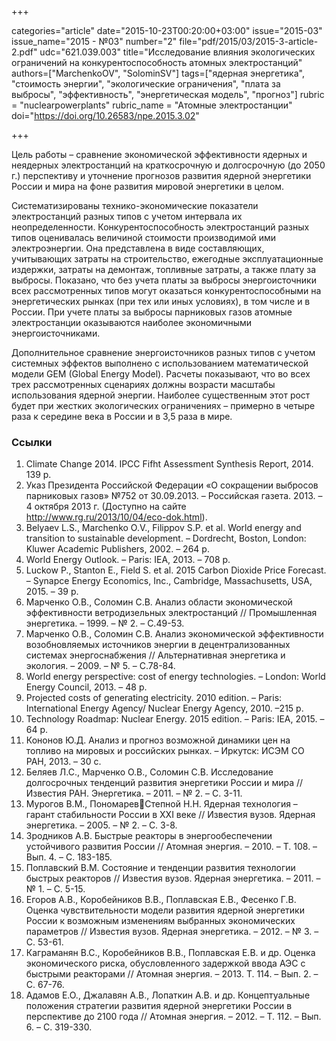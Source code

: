 +++

categories="article"
date="2015-10-23T00:20:00+03:00"
issue="2015-03"
issue_name="2015 - №03"
number="2"
file="pdf/2015/03/2015-3-article-2.pdf"
udc="621.039.003"
title="Исследование влияния экологических ограничений на конкурентоспособность атомных электростанций"
authors=["MarchenkoOV", "SolominSV"]
tags=["ядерная энергетика", "стоимость энергии", "экологические ограничения", "плата за выбросы", "эффективность", "энергетическая модель", "прогноз"]
rubric = "nuclearpowerplants"
rubric_name = "Aтомные электростанции"
doi="https://doi.org/10.26583/npe.2015.3.02"

+++

Цель работы – сравнение экономической эффективности ядерных и неядерных электростанций на краткосрочную и долгосрочную (до 2050 г.) перспективу и уточнение прогнозов развития ядерной энергетики России и мира на фоне развития мировой энергетики в целом.

Систематизированы технико-экономические показатели электростанций разных типов с учетом интервала их неопределенности. Конкурентоспособность электростанций разных типов оценивалась величиной стоимости производимой ими электроэнергии. Она представлена в виде составляющих, учитывающих затраты на строительство, ежегодные эксплуатационные издержки, затраты на демонтаж, топливные затраты, а также плату за выбросы. Показано, что без учета платы за выбросы энергоисточники всех рассмотренных типов могут оказаться конкурентоспособными на энергетических рынках (при тех или иных условиях), в том числе и в России. При учете платы за выбросы парниковых газов атомные электростанции оказываются наиболее экономичными энергоисточниками.

Дополнительное сравнение энергоисточников разных типов с учетом системных эффектов выполнено с использованием математической модели GEM (Global Energy Model). Расчеты показывают, что во всех трех рассмотренных сценариях должны возрасти масштабы использования ядерной энергии. Наиболее существенным этот рост будет при жестких экологических ограничениях – примерно в четыре раза к середине века в России и в 3,5 раза в мире.

### Ссылки

1. Climate Change 2014. IPCC Fifht Assessment Synthesis Report, 2014. 139 p.
2. Указ Президента Российской Федерации «О сокращении выбросов парниковых газов» №752 от 30.09.2013. – Российская газета. 2013. – 4 октября 2013 г. (Доступно на сайте http://www.rg.ru/2013/10/04/eco-dok.html).
3. Belyaev L.S., Marchenko O.V., Filippov S.P. et al. World energy and transition to sustainable development. – Dordrecht, Boston, London: Kluwer Academic Publishers, 2002. – 264 p.
4. World Energy Outlook. – Paris: IEA, 2013. – 708 p.
5. Luckow P., Stanton E., Field S. et al. 2015 Carbon Dioxide Price Forecast. – Synapce Energy Economics, Inc., Cambridge, Massachusetts, USA, 2015. – 39 p.
6. Марченко О.В., Соломин С.В. Анализ области экономической эффективности ветродизельных электростанций // Промышленная энергетика. – 1999. – № 2. – С.49-53.
7. Марченко О.В., Соломин С.В. Анализ экономической эффективности возобновляемых источников энергии в децентрализованных системах энергоснабжения // Альтернативная энергетика и экология. – 2009. – № 5. – С.78-84.
8. World energy perspective: cost of energy technologies. – London: World Energy Council, 2013. – 48 p.
9. Projected costs of generating electricity. 2010 edition. – Paris: International Energy Agency/ Nuclear Energy Agency, 2010. –215 p.
10. Technology Roadmap: Nuclear Energy. 2015 edition. – Paris: IEA, 2015. – 64 p.
11. Кононов Ю.Д. Анализ и прогноз возможной динамики цен на топливо на мировых и российских рынках. – Иркутск: ИСЭМ СО РАН, 2013. – 30 c.
12. Беляев Л.С., Марченко О.В., Соломин С.В. Исследование долгосрочных тенденций развития энергетики России и мира // Известия РАН. Энергетика. – 2011. – № 2. – С. 3-11.
13. Мурогов В.М., ПономаревСтепной Н.Н. Ядерная технология – гарант стабильности России в XXI веке // Известия вузов. Ядерная энергетика. – 2005. – № 2. – С. 3-8.
14. Зродников А.В. Быстрые реакторы в энергообеспечении устойчивого развития России // Атомная энергия. – 2010. – Т. 108. – Вып. 4. – С. 183-185.
15. Поплавский В.М. Состояние и тенденции развития технологии быстрых реакторов // Известия вузов. Ядерная энергетика. – 2011. – № 1. – С. 5-15.
16. Егоров А.В., Коробейников В.В., Поплавская Е.В., Фесенко Г.В. Оценка чувствительности модели развития ядерной энергетики России к возможным изменениям выбранных экономических параметров // Известия вузов. Ядерная энергетика. – 2012. – № 3. – С. 53-61.
17. Каграманян В.С., Коробейников В.В., Поплавская Е.В. и др. Оценка экономического риска, обусловленного задержкой ввода АЭС с быстрыми реакторами // Атомная энергия. – 2013. Т. 114. – Вып. 2. – C. 67-76.
18. Адамов Е.О., Джалавян А.В., Лопаткин А.В. и др. Концептуальные положения стратегии развития ядерной энергетики России в перспективе до 2100 года // Атомная энергия. – 2012. – Т. 112. – Вып. 6. – С. 319-330.